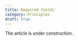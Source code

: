 ```yaml
---
title: Required fields
category: Principles
draft: true
---
```


The article is under construction. 
